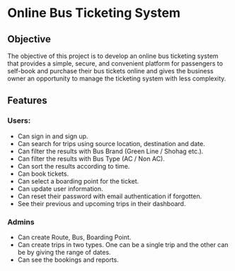 # Online Bus Ticketing System

## Objective
The objective of this project is to develop an online bus ticketing system that provides a simple, secure, and convenient platform for passengers to self-book and purchase their bus tickets online and gives the business owner an opportunity to manage the ticketing system with less complexity.

## Features

### Users:

* Can sign in and sign up.
* Can search for trips using source location, destination and date.
* Can filter the results with Bus Brand (Green Line / Shohag etc.).
* Can filter the results with Bus Type (AC / Non AC).
* Can sort the results according to time.
* Can book tickets.
* Can select a boarding point for the ticket.
* Can update user information.
* Can reset their password with email authentication if forgotten.
* See their previous and upcoming trips in their dashboard.
### Admins
* Can create Route, Bus, Boarding Point.
* Can create trips in two types. One can be a single trip and the other can be by giving the range of dates.
* Can see the bookings and reports.
